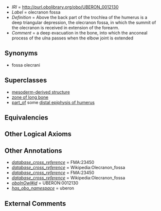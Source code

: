  * *IRI* = http://purl.obolibrary.org/obo/UBERON_0012130
 * *Label* = olecranon fossa
 * *Definition* = Above the back part of the trochlea of the humerus is a deep triangular depression, the olecranon fossa, in which the summit of the olecranon is received in extension of the forearm.
 * *Comment* = a deep evacuation in the bone, into which the anconeal process of the ulna passes when the elbow joint is extended

## Synonyms

 * fossa olecrani

## Superclasses

 * [mesoderm-derived structure](../../UBERON/20/UBERON_0004120.md)
 * [zone of long bone](../../UBERON/55/UBERON_0005055.md)
 * [part_of](../../BFO/50/BFO_0000050.md) some [distal epiphysis of humerus](../../UBERON/04/UBERON_0004404.md)

## Equivalencies


## Other Logical Axioms


## Other Annotations

 * *[database_cross_reference](../../ef/oboInOwl#hasDbXref.md)* = FMA:23450
 * *[database_cross_reference](../../ef/oboInOwl#hasDbXref.md)* = Wikipedia:Olecranon_fossa
 * *[database_cross_reference](../../ef/oboInOwl#hasDbXref.md)* = FMA:23450
 * *[database_cross_reference](../../ef/oboInOwl#hasDbXref.md)* = Wikipedia:Olecranon_fossa
 * *[oboInOwl#id](../../id/oboInOwl#id.md)* = UBERON:0012130
 * *[has_obo_namespace](../../ce/oboInOwl#hasOBONamespace.md)* = uberon

## External Comments

